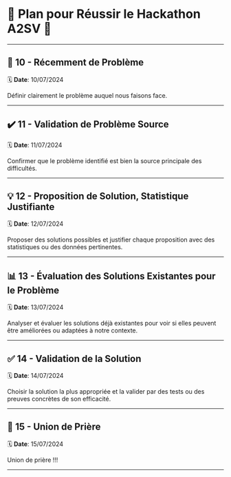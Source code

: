 # 🌟 Plan pour Réussir le Hackathon A2SV 🌟

---

## 📌 10 - Récemment de Problème
🗓️ **Date**: 10/07/2024 

Définir clairement le problème auquel nous faisons face.

---

## ✔️ 11 - Validation de Problème Source
🗓️ **Date**: 11/07/2024 

Confirmer que le problème identifié est bien la source principale des difficultés.

---

## 💡 12 - Proposition de Solution, Statistique Justifiante
🗓️ **Date**: 12/07/2024 

Proposer des solutions possibles et justifier chaque proposition avec des statistiques ou des données pertinentes.

---

## 📊 13 - Évaluation des Solutions Existantes pour le Problème
🗓️ **Date**: 13/07/2024 

Analyser et évaluer les solutions déjà existantes pour voir si elles peuvent être améliorées ou adaptées à notre contexte.

---

## ✅ 14 - Validation de la Solution
🗓️ **Date**: 14/07/2024 

Choisir la solution la plus appropriée et la valider par des tests ou des preuves concrètes de son efficacité.

---

## 🙏 15 - Union de Prière
🗓️ **Date**: 15/07/2024 

Union de prière !!! 

---

